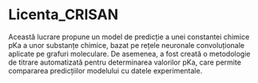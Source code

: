 # Licenta_CRISAN
Această lucrare propune un model de predicție a unei constantei chimice pKa a unor substanțe chimice, bazat pe rețele neuronale convoluționale aplicate pe grafuri moleculare.  De asemenea, a fost creată o metodologie de titrare automatizată pentru  determinarea valorilor pKa, care permite compararea predicțiilor modelului cu datele  experimentale. 
